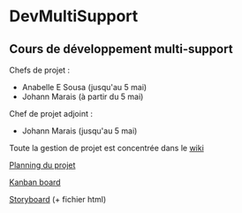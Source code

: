 # DevMultiSupport
## Cours de développement multi-support
Chefs de projet : 
* Anabelle E Sousa (jusqu'au 5 mai)
* Johann Marais (à partir du 5 mai)

Chef de projet adjoint :
* Johann Marais (jusqu'au 5 mai)

Toute la gestion de projet est concentrée dans le [wiki](https://github.com/myclouet/DevMultiSupport/wiki)  

[Planning du projet](https://docs.google.com/spreadsheets/d/1SAsa8jUNW-yLoutCmTzTejGANamgYi_k7XRsevLSwR8/edit?usp=sharing)

[Kanban board](https://github.com/myclouet/DevMultiSupport/projects/1)

[Storyboard](http://twinery.org/2/#!/stories) (+ fichier html)
